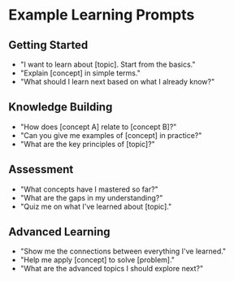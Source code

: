 # Example Learning Prompts

## Getting Started
- "I want to learn about [topic]. Start from the basics."
- "Explain [concept] in simple terms."
- "What should I learn next based on what I already know?"

## Knowledge Building  
- "How does [concept A] relate to [concept B]?"
- "Can you give me examples of [concept] in practice?"
- "What are the key principles of [topic]?"

## Assessment
- "What concepts have I mastered so far?"
- "What are the gaps in my understanding?"
- "Quiz me on what I've learned about [topic]."

## Advanced Learning
- "Show me the connections between everything I've learned."
- "Help me apply [concept] to solve [problem]."
- "What are the advanced topics I should explore next?"
